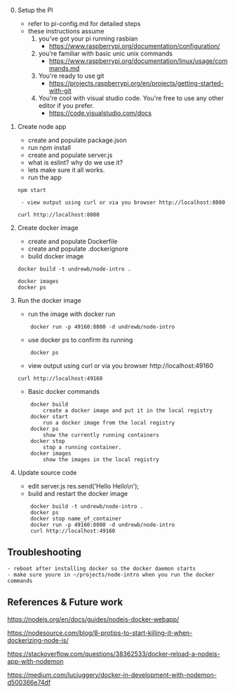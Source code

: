 0. Setup the PI
    - refer to pi-config.md for detailed steps
    - these instructions assume 
        1. you've got your pi running rasbian 
            - https://www.raspberrypi.org/documentation/configuration/
        2. you're familiar with basic unic unix commands
            - https://www.raspberrypi.org/documentation/linux/usage/commands.md 
        3. You're ready to use git
            - https://projects.raspberrypi.org/en/projects/getting-started-with-git
        4. You're cool with visual studio code. You're free to use any other editor if you prefer.
            -  https://code.visualstudio.com/docs

 
1. Create node app
    - create and populate package.json
    - run npm install
    - create and populate server.js
    - what is eslint? why do we use it?
    - lets make sure it all works.
    - run the app
    ```
    npm start 
    ```
        - view output using curl or via you browser http://localhost:8080
    ```
    curl http://localhost:8080
    ```

2. Create docker image
    - create and populate Dockerfile
    -  create and populate .dockerignore
    - build docker image
    ```
    docker build -t undrewb/node-intro .

    docker images
    docker ps
3. Run the docker image
    - run the image with docker run 
    ```
        docker run -p 49160:8080 -d undrewb/node-intro
    ```
    - use docker ps to confirm its running
    ```
        docker ps
    ```
    - view output using curl or via you browser http://localhost:49160
    ```
    curl http://localhost:49160
    ```
    - Basic docker commands
    ```
        docker build 
            create a docker image and put it in the local registry
        docker start
            run a docker image from the local registry
        docker ps
            show the currently running containers
        docker stop 
            stop a running container.
        docker images 
            show the images in the local registry
4. Update source code

    - edit server.js 
        res.send('Hello Hello\n');
    - build and restart the docker image
    ```
        docker build -t undrewb/node-intro .
        docker ps
        docker stop name_of_container
        docker run -p 49160:8080 -d undrewb/node-intro
        curl http://localhost:49160
## Troubleshooting
    - reboot after installing docker so the docker daemon starts
    - make sure youre in ~/projects/node-intro when you run the docker commands
    
## References & Future work

https://nodejs.org/en/docs/guides/nodejs-docker-webapp/

https://nodesource.com/blog/8-protips-to-start-killing-it-when-dockerizing-node-js/

https://stackoverflow.com/questions/38362533/docker-reload-a-nodejs-app-with-nodemon

https://medium.com/lucjuggery/docker-in-development-with-nodemon-d500366e74df